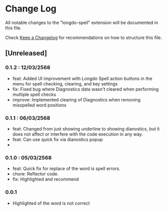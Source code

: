 # Change Log

All notable changes to the "longdo-spell" extension will be documented in this file.

Check [Keep a Changelog](http://keepachangelog.com/) for recommendations on how to structure this file.

## [Unreleased]

### 0.1.2 : 12/03/2568
 - feat: Added UI improvement with Longdo Spell action buttons in the menu for spell checking, clearing, and key settings
 - fix: Fixed bug where Diagnostics data wasn't cleared when performing multiple spell checks
 - improve: Implemented clearing of Diagnostics when removing misspelled word positions

### 0.1.1 : 06/03/2568
 - feat: Changed from just showing underline to showing dianostics, but it does not affect or interfere with the code execution in any way.
 - feat: Can use quick fix via dianostics popup
 - 

### 0.1.0 : 05/03/2568
 - feat: Quick fix for replace of the word is spell errors.
 - chore: Reflector code.
 - fix: Highlighted and recommend
 
### 0.0.1
 - Highlighted of the word is not correct
